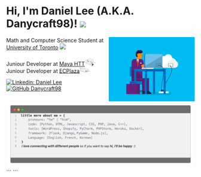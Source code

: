 # Hi, I'm Daniel Lee (A.K.A. Danycraft98)! <img src="https://media.giphy.com/media/VgCDAzcKvsR6OM0uWg/giphy.gif" width="50">
<img align='right' src="https://github.com/Danycraft98/Danycraft98/blob/main/blue-office.gif" width="230">

Math and Computer Science Student at <a href="https://www.utoronto.ca/">University of Toronto</a>
<img src="https://media.giphy.com/media/fYSnHlufseco8Fh93Z/giphy.gif" width="30"></br>








Juniour Developer at <a href="https://www.mayahtt.com/">Maya HTT</a><img src="https://github.com/Danycraft98/Danycraft98/blob/main/bongo-cat.gif" width="30"></br>
Juniour Developer at <a href="https://www.ecplaza.net/">ECPlaza</a><img src="https://github.com/Danycraft98/Danycraft98/blob/main/bongo-cat-2.gif" width="30">
</em></p>

[![Linkedin: Daniel Lee](https://img.shields.io/badge/-Danycraft98-blue?style=flat-square&logo=Linkedin&logoColor=white&link=https://www.linkedin.com/in/danycraft98/)](https://www.linkedin.com/in/danycraft98/)
[![GitHub Danycraft98](https://img.shields.io/github/followers/Danycraft98?label=follow&style=social)](https://github.com/Danycraft98)

<img src="https://github.com/Danycraft98/Danycraft98/blob/main/profile.png" width="1000">
``` ```
